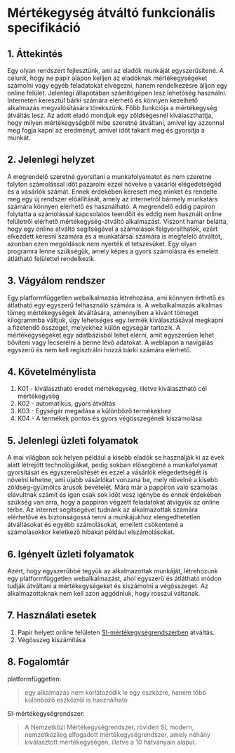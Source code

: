 # Mértékegység átváltó funkcionális specifikáció

## 1. Áttekintés
Egy olyan rendszert fejlesztünk, ami az eladók munkáját egyszerűsítené. A célunk, hogy ne papír alapon kelljen
az eladóknak mértékegységeket számolni vagy egyéb feladatokat elvégezni, hanem rendelkezésre álljon egy online
felület. Jelenlegi állapotában számítógépen lesz lehetőség használni. Interneten keresztül bárki számára elérhető
és könnyen kezelhető alkalmazás megvalósítására törekszünk. Főbb funkciója a mértékegység átváltás lesz. Az adott
eladó mondjuk egy zöldségesnél kiválaszthattja, hogy milyen mértékegységből mibe szeretné átváltani, amivel így
azzonnal meg fogja kapni az eredményt, amivel időt takarít meg és gyorsítja a munkát.

## 2. Jelenlegi helyzet

A megrendelő szeretné gyorsítani a munkafolyamatot és nem szeretne folyton számolással időt pazarolni
ezzel növelve a vásárlói elégedetségéd és a vásárlók számát. Ennek érdekében keresett meg minket és rendelte meg
egy új rendszer előállítását, amely az internetről bármely munkatárs számára könnyen elérhető és használható. A
megrendelő eddig papíron folytatta a számolással kapcsolatos teendőit és eddig nem használt online felületről
elérhető mértékegység-átváltó alkalmazást. Viszont hamar belátta, hogy egy online átváltó segítségével a számolások
felgyorsíthatók, ezért elkezdett keresni számára és a munkatársai számára is megfelelő átváltót, azonban ezen
megoldások nem nyerték el tetszésüket. Egy olyan programra lenne szükségük, amely képes a gyors számolásra és
emelett átlátható felülettel rendelkezik.

## 3. Vágyálom rendszer

Egy platformfüggetlen webalkalmazás létrehozása, ami könnyen érthető és átlatható egy egyszerű felhasználó számára is. A webalkalmazás alkalmas tömeg mértékegységek átváltására, amennyiben a kívánt tömeget kilogrammba váltjuk, úgy lehetséges egy termék kiválasztásával megkapni a fizetendő összeget, melyekhez külön egységár tartozik. A mértékegységeket egy adatbázisból lehet elérni, amit egyszerűen lehet bővíteni vagy lecserélni a benne lévő adatokat. A weblapon a navigálás egyszerű és nem kell regisztrálni hozzá bárki számára elérhető.

## 4. Követelménylista

 1. K01 - kiválasztható eredet mértékegység, illetve kiválasztható cél mértékegység
 2. K02 - automatikus, gyors átváltás
 3. K03 - Egységár megadása a különböző termékekhez
 4. K04 - A termékek pontos és gyors végösszegének kiszámolása

## 5. Jelenlegi üzleti folyamatok

A mai világban sok helyen például a kisebb eladók se használják ki az évek alatt létrejött technológiákat, pedig sokban elősegítené a munkafolyamat gyorsítását és egyszereűsítését és ezzel a vásárlók elégedettségét is növelni lehetne, ami újabb vásárlókat vonzana be, mely növelné a kisebb zöldség-gyümölcs árusok bevételét. Mára már a pappíron való számolás elavultnak számít és igen csak sok időt vesz igénybe és ennek érdekében szükség van arra, hogy a pappíron végzett feladatokat átvigyük az online térbe. Az internet segítségével tudnánk az alkalmazottak számára elérhetővé és biztonságossá tenni a munkájukhoz elengedhetetlen átváltásokat és egyébb számolásokat, emellett csökentené a számolásokkor keletkező hibákat például elszámolásokat.

## 6. Igényelt üzleti folyamatok

Azért, hogy egyszerűbbé tegyük az alkalmazottak munkáját, létrehozunk egy platformfüggetlen webalkalmazást, ahol egyszerű és átlátható módon tudják átváltani a mértékegységeket és kiszámolni a végösszeget. Az alkalmazottaknak nem kell azon aggódniuk, hogy rosszul váltanak.

## 7. Használati esetek

 1. Papír helyett online felületen [SI-mértékegységrendszerben](https://hu.wikipedia.org/wiki/SI-m%C3%A9rt%C3%A9kegys%C3%A9grendszer) átváltás.
 2. Végösszeg kiszámítása

## 8. Fogalomtár

platformfüggetlen:
>egy alkalmazás nem korlátozódik le egy eszközre, hanem több különböző eszközről is használható

SI-mértékegységrendszer:
>A Nemzetközi Mértékegységrendszer, röviden SI, modern, nemzetközileg elfogadott mértékegységrendszer, amely néhány kiválasztott mértékegységen, illetve a 10 hatványain alapul.
